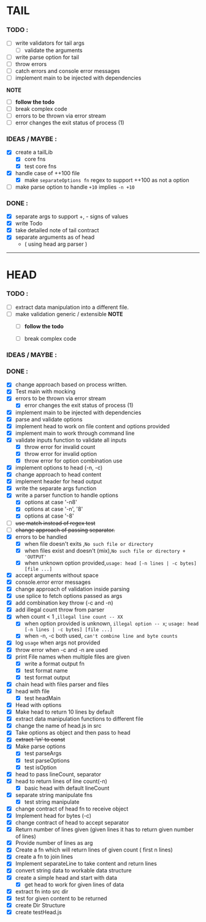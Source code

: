 # TAIL
### TODO : 
- [ ] write validators for tail args
  - [ ] validate the arguments
- [ ] write parse option for tail
- [ ] throw errors
- [ ] catch errors and console error messages
- [ ] implement main to be injected with dependencies

**NOTE**
  - [ ] **follow the todo**
  - [ ] break complex code
  - [ ] errors to be thrown via error stream
  - [ ] error changes the exit status of process (1)

### IDEAS / MAYBE :

- [x] create a tailLib
  - [x] core fns
  - [x] test core fns
- [x] handle case of ++100 file
  - [x] make `separateOptions fn` regex to support ++100 as not a option
- [ ] make parse option to handle `+10` implies `-n +10`

### DONE :

- [x] separate args to support +, - signs of values
- [x] write Todo
- [x] take detailed note of tail contract
- [x] separate arguments as of head
    - ( using head arg parser )


---------------------
# HEAD
### TODO : 
- [ ] extract data manipulation into a different file.
- [ ] make validation generic / extensible
**NOTE**
  - [ ] **follow the todo**
  - [ ] break complex code
  

### IDEAS / MAYBE :

### DONE :
- [x] change approach based on process written.
- [x] Test main with mocking
- [x] errors to be thrown via error stream
  - [x] error changes the exit status of process (1)
- [x] implement main to be injected with dependencies
- [x] parse and validate options
- [x] implement head to work on file content and options provided
- [x] implement main to work through command line
- [x] validate inputs function to validate all inputs
  - [x] throw error for invalid count
  - [x] throw error for invalid option
  - [x] throw error for option combination use
- [x] implement options to head (-n, -c)
 - [x] change approach to head content
- [x] implement header for head output
- [x] write the separate args function
- [x] write a parser function to handle options
  - [x] options at case '-n8'
  - [x] options at case '-n', '8'
  - [x] options at case '-8'
- [ ] ~~use match instead of regex test~~
- [ ] ~~change approach of passing separator.~~
- [x] errors to be handled
    - [x] when file doesn't exits ,`No such file or directory`
    - [x] when files exist and doesn't (mix),`No such file or directory + 'OUTPUT'`
    - [x] when unknown option provided,`usage: head [-n lines | -c bytes] [file ...]`
- [x] accept arguments without space
- [x] console.error error messages
- [x] change approach of validation inside parsing
- [x] use splice to fetch options passed as args
- [x] add combination key throw (-c and -n)
- [x] add illegal count throw from parser
- [x] when count < 1 ,`illegal line count -- XX`
    - [x] when option provided is unknown,
      `illegal option -- x`; `usage: head [-n lines | -c bytes] [file ...]`
    - [x] when -n, -c both used, `can't combine line and byte counts`
- [x] log `usage` when args not provided
- [x] throw error when -c and -n are used
- [x] print File names when multiple files are given
  - [x] write a format output fn
  - [x] test format name
  - [x] test format output
- [x] chain head with files parser and files
- [x] head with file
  - [x] test headMain
- [x] Head with options
- [x] Make head to return 10 lines by default
- [x] extract data manipulation functions to different file
- [x] change the name of head.js in src
- [x] Take options as object and then pass to head
- [x] ~~extract '\n' to const~~
- [x] Make parse options 
  - [x] test parseArgs
  - [x] test parseOptions
  - [x] test isOption
- [x] head to pass lineCount, separator
- [x] head to return lines of line count(-n)
  - [x] basic head with default lineCount
- [x] separate string manipulate fns
  - [x] test string manipulate
- [x] change contract of head fn to receive object 
- [x] Implement head for bytes (-c)
- [x] change contract of head to accept separator
- [x] Return number of lines given
    (given lines it has to return given number of lines)
- [x] Provide number of lines as arg
- [x] Create a fn which will return lines of given count ( first n lines)
- [x] create a fn to join lines
- [x] Implement separateLine to take content and return lines
- [x] convert string data to workable data structure
- [x] create a simple head and start with data
  - [x] get head to work for given lines of data
- [x] extract fn into src dir
- [x] test for given content to be returned
- [x] create Dir Structure
- [x] create testHead.js
